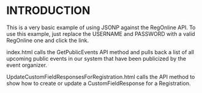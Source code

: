 INTRODUCTION
====================
This is a very basic example of using JSONP against the RegOnline API.  To use this example, just replace the USERNAME and PASSWORD with a valid RegOnline one and click the link.  

index.html calls the GetPublicEvents API method and pulls back a list of all upcoming public events in our system that have been publicized by the event organizer.

UpdateCustomFieldResponsesForRegistration.html calls the API method to show how to create or update a CustomFieldResponse for a Registration.